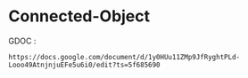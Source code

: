 # Connected-Object


GDOC :

    https://docs.google.com/document/d/1y0HUu11ZMp9JfRyghtPLd-Looo49AtnjnjuEFe5u6i0/edit?ts=5f685690